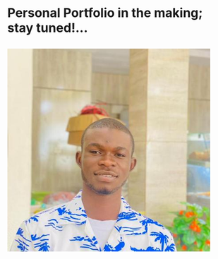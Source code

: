 # Personal Portfolio in the making; stay tuned!...
## ![testimg](https://github.com/Muhtoyyib/myFolio/blob/main/src/assets/profile.jpeg?raw=true)
